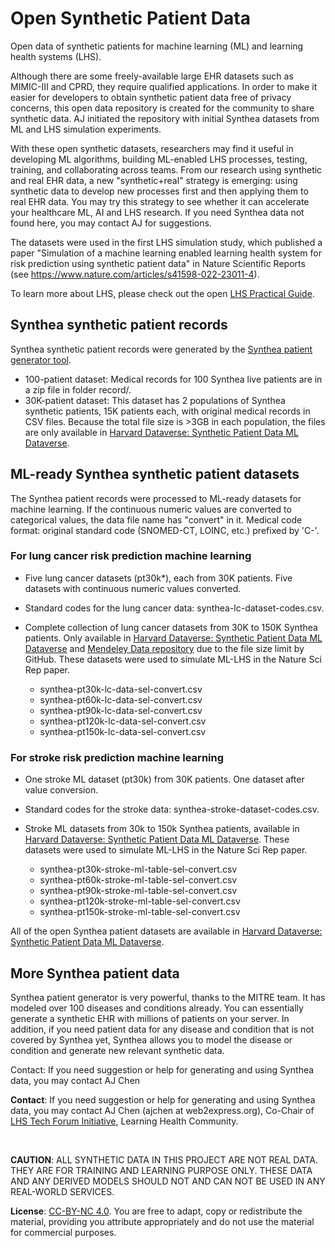 # Open Synthetic Patient Data
Open data of synthetic patients for machine learning (ML) and learning health systems (LHS).

Although there are some freely-available large EHR datasets such as MIMIC-III and CPRD, they require qualified applications. In order to make it easier for developers to obtain synthetic patient data free of privacy concerns, this open data repository is created for the community to share synthetic data. AJ initiated the repository with initial Synthea datasets from ML and LHS simulation experiments. 

With these open synthetic datasets, researchers may find it useful in developing ML algorithms, building ML-enabled LHS processes, testing, training, and collaborating across teams. From our research using synthetic and real EHR data, a new "synthetic+real" strategy is emerging: using synthetic data to develop new processes first and then applying them to real EHR data. You may try this strategy to see whether it can accelerate your healthcare ML, AI and LHS research. If you need Synthea data not found here, you may contact AJ for suggestions.  

The datasets were used in the first LHS simulation study, which published a paper "Simulation of a machine learning enabled learning health system for risk prediction using synthetic patient data" in Nature Scientific Reports (see https://www.nature.com/articles/s41598-022-23011-4). 

To learn more about LHS, please check out the open [LHS Practical Guide](https://github.com/lhs-open/lhs-guide).

## Synthea synthetic patient records

Synthea synthetic patient records were generated by the [Synthea patient generator tool](https://github.com/synthetichealth/synthea).

- 100-patient dataset: Medical records for 100 Synthea live patients are in a zip file in folder record/.
- 30K-patient dataset: This dataset has 2 populations of Synthea synthetic patients, 15K patients each, with original medical records in CSV files. Because the total file size is >3GB in each population, the files are only available in [Harvard Dataverse: Synthetic Patient Data ML Dataverse](https://dataverse.harvard.edu/dataverse/synthetic-patient-ml).

## ML-ready Synthea synthetic patient datasets

The Synthea patient records were processed to ML-ready datasets for machine learning. If the continuous numeric values are converted to categorical values, the data file name has "convert" in it. Medical code format: original standard code (SNOMED-CT, LOINC, etc.) prefixed by 'C-'.

### For lung cancer risk prediction machine learning

- Five lung cancer datasets (pt30k*), each from 30K patients. Five datasets with continuous numeric values converted. 
- Standard codes for the lung cancer data: synthea-lc-dataset-codes.csv.
- Complete collection of lung cancer datasets from 30K to 150K Synthea patients. Only available in [Harvard Dataverse: Synthetic Patient Data ML Dataverse](https://dataverse.harvard.edu/dataverse/synthetic-patient-ml) and [Mendeley Data repository](https://data.mendeley.com/datasets/b24cb4nn8h/1) due to the file size limit by GitHub. These datasets were used to simulate ML-LHS in the Nature Sci Rep paper. 

  - synthea-pt30k-lc-data-sel-convert.csv
  - synthea-pt60k-lc-data-sel-convert.csv
  - synthea-pt90k-lc-data-sel-convert.csv
  - synthea-pt120k-lc-data-sel-convert.csv
  - synthea-pt150k-lc-data-sel-convert.csv

### For stroke risk prediction machine learning

- One stroke ML dataset (pt30k) from 30K patients. One dataset after value conversion.
- Standard codes for the stroke data: synthea-stroke-dataset-codes.csv.
- Stroke ML datasets from 30k to 150k Synthea patients, available in [Harvard Dataverse: Synthetic Patient Data ML Dataverse](https://dataverse.harvard.edu/dataverse/synthetic-patient-ml). These datasets were used to simulate ML-LHS in the Nature Sci Rep paper.

  - synthea-pt30k-stroke-ml-table-sel-convert.csv
  - synthea-pt60k-stroke-ml-table-sel-convert.csv
  - synthea-pt90k-stroke-ml-table-sel-convert.csv
  - synthea-pt120k-stroke-ml-table-sel-convert.csv
  - synthea-pt150k-stroke-ml-table-sel-convert.csv


All of the open Synthea patient datasets are available in [Harvard Dataverse: Synthetic Patient Data ML Dataverse](https://dataverse.harvard.edu/dataverse/synthetic-patient-ml).

## More Synthea patient data

Synthea patient generator is very powerful, thanks to the MITRE team. It has modeled over 100 diseases and conditions already. You can essentially generate a synthetic EHR with millions of patients on your server. In addition, if you need patient data for any disease and condition that is not covered by Synthea yet, Synthea allows you to model the disease or condition and generate new relevant synthetic data. 

Contact: If you need suggestion or help for generating and using Synthea data, you may contact AJ Chen    

**Contact**: If you need suggestion or help for generating and using Synthea data, you may contact AJ Chen (ajchen at web2express.org), Co-Chair of [LHS Tech Forum Initiative](https://www.learninghealth.org/2020-lhs-technology-forum), Learning Health Community. 


<br>

**CAUTION**: ALL SYNTHETIC DATA IN THIS PROJECT ARE NOT REAL DATA. THEY ARE FOR TRAINING AND LEARNING PURPOSE ONLY. THESE DATA AND ANY DERIVED MODELS SHOULD NOT AND CAN NOT BE USED IN ANY REAL-WORLD SERVICES. 

**License**: [CC-BY-NC 4.0](https://creativecommons.org/licenses/by-nc/4.0/). You are free to adapt, copy or redistribute the material, providing you attribute appropriately and do not use the material for commercial purposes.
